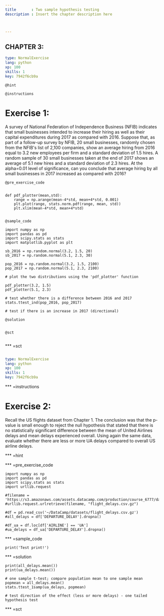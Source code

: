```yaml
---
title       : Two sample hypothesis testing
description : Insert the chapter description here



--- 
```

## CHAPTER 3:


```yaml
type: NormalExercise
lang: python
xp: 100
skills: 1
key: 7942f6cb9a
```

`@hint`

`@instructions`
# Exercise 1: 

A survey of National Federation of Independence Business (NFIB) indicates that small businesses intended to increase their hiring as well as their capital expenditures during 2017 as compared with 2016. Suppose that, as part of a follow-up survey by NFIB, 20 small businesses, randomly chosen from the NFIB's list of 2,100 companies, show an average hiring from 2016 equal to 3.2 new employees per firm and a standard deviation of 1.5 hires. A random sample of 30 small businesses taken at the end of 2017 shows an average of 5.1 new hires and a standard deviation of 2.3 hires. At the alpha=0.01 level of significance, can you conclude that average hiring by all small businesses in 2017 increased as compared with 2016?


`@pre_exercise_code`
```{python}

def pdf_plotter(mean,std):
    range = np.arange(mean-4*std, mean+4*std, 0.001)
    plt.plot(range, stats.norm.pdf(range, mean, std))
    plt.xlim(mean-4*std, mean+4*std)
    
```

`@sample_code`
```{python}
import numpy as np
import pandas as pd
import scipy.stats as stats
import matplotlib.pyplot as plt

sb_2016 = np.random.normal(3.2, 1.5, 20)
sb_2017 = np.random.normal(5.1, 2.3, 30)

pop_2016 = np.random.normal(3.2, 1.5, 2100)
pop_2017 = np.random.normal(5.1, 2.3, 2100)

# plot the two distributions using the 'pdf_plotter' function

pdf_plotter(3.2, 1.5)
pdf_plotter(5.1, 2.3)

# test whether there is a difference between 2016 and 2017
stats.ttest_ind(pop_2016, pop_2017)

# test if there is an increase in 2017 (directional)
```

`@solution`
```{python}

```

`@sct`
```{python}

```


*** =sct
```{python}

```


```yaml
type: NormalExercise
lang: python
xp: 100
skills: 1
key: 7942f6cb9a
```

*** =instructions

# Exercise 2: 

Recall the US flights dataset from Chapter 1. The conclusion was that the p-value is small enough to reject the null hypothesis that stated that there is no statistically significant difference between the mean of United Airlines delays and mean delays experienced overall. Using again the same data, evaluate whether there are less or more UA delays compared to overall US airline delays.


*** =hint

*** =pre_exercise_code
```{python}
import numpy as np
import pandas as pd
import scipy.stats as stats
import urllib.request

#filename = 'https://s3.amazonaws.com/assets.datacamp.com/production/course_6777/datasets/flight_delays.csv.gz'
#urllib.request.urlretrieve(filename, "flight_delays.csv.gz")

#df = pd.read_csv('~/DataCamp/datasets/flight_delays.csv.gz')
#all_delays = df['DEPARTURE_DELAY'].dropna()

#df_ua = df.loc[df['AIRLINE'] == 'UA']
#ua_delays = df_ua['DEPARTURE_DELAY'].dropna()

```

*** =sample_code
```{python}
print('Test print!')   
```

*** =solution
```{python}
print(all_delays.mean())
print(ua_delays.mean())

# one sample t-test; compare population mean to one sample mean
popmean = all_delays.mean()
stats.ttest_1samp(ua_delays, popmean) 

# test direction of the effect (less or more delays) - one tailed hypothesis test

```

*** =sct
```{python}

```